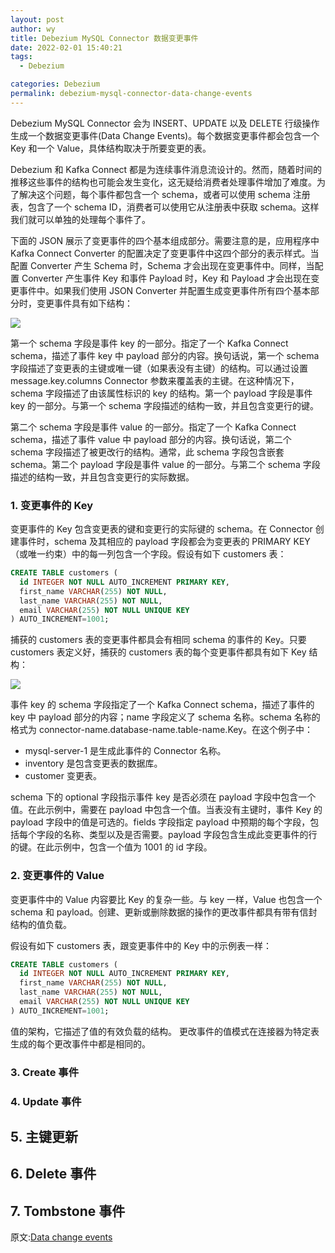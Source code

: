 ```yaml
---
layout: post
author: wy
title: Debezium MySQL Connector 数据变更事件
date: 2022-02-01 15:40:21
tags:
  - Debezium

categories: Debezium
permalink: debezium-mysql-connector-data-change-events
---
```


Debezium MySQL Connector 会为 INSERT、UPDATE 以及 DELETE 行级操作生成一个数据变更事件(Data Change Events)。每个数据变更事件都会包含一个 Key 和一个 Value，具体结构取决于所要变更的表。

Debezium 和 Kafka Connect 都是为连续事件消息流设计的。然而，随着时间的推移这些事件的结构也可能会发生变化，这无疑给消费者处理事件增加了难度。为了解决这个问题，每个事件都包含一个 schema，或者可以使用 schema 注册表，包含了一个 schema ID，消费者可以使用它从注册表中获取 schema。这样我们就可以单独的处理每个事件了。

下面的 JSON 展示了变更事件的四个基本组成部分。需要注意的是，应用程序中 Kafka Connect Converter 的配置决定了变更事件中这四个部分的表示样式。当配置 Converter 产生 Schema 时，Schema 才会出现在变更事件中。同样，当配置 Converter 产生事件 Key 和事件 Payload 时，Key 和 Payload 才会出现在变更事件中。如果我们使用 JSON Converter 并配置生成变更事件所有四个基本部分时，变更事件具有如下结构：

![](1)

第一个 schema 字段是事件 key 的一部分。指定了一个 Kafka Connect schema，描述了事件 key 中 payload 部分的内容。换句话说，第一个 schema 字段描述了变更表的主键或唯一键（如果表没有主键）的结构。可以通过设置 message.key.columns Connector 参数来覆盖表的主键。在这种情况下，schema 字段描述了由该属性标识的 key 的结构。第一个 payload 字段是事件 key 的一部分。与第一个 schema 字段描述的结构一致，并且包含变更行的键。

第二个 schema 字段是事件 value 的一部分。指定了一个 Kafka Connect schema，描述了事件 value 中 payload 部分的内容。换句话说，第二个 schema 字段描述了被更改行的结构。通常，此 schema 字段包含嵌套 schema。第二个 payload 字段是事件 value 的一部分。与第二个 schema 字段描述的结构一致，并且包含变更行的实际数据。

### 1. 变更事件的 Key

变更事件的 Key 包含变更表的键和变更行的实际键的 schema。在 Connector 创建事件时，schema 及其相应的 payload 字段都会为变更表的 PRIMARY KEY（或唯一约束）中的每一列包含一个字段。假设有如下 customers 表：
```sql
CREATE TABLE customers (
  id INTEGER NOT NULL AUTO_INCREMENT PRIMARY KEY,
  first_name VARCHAR(255) NOT NULL,
  last_name VARCHAR(255) NOT NULL,
  email VARCHAR(255) NOT NULL UNIQUE KEY
) AUTO_INCREMENT=1001;
```
捕获的 customers 表的变更事件都具会有相同 schema 的事件的 Key。只要 customers 表定义好，捕获的 customers 表的每个变更事件都具有如下 Key 结构：

![](2)

事件 key 的 schema 字段指定了一个 Kafka Connect schema，描述了事件的 key 中 payload 部分的内容；name 字段定义了 schema 名称。schema 名称的格式为 connector-name.database-name.table-name.Key。在这个例子中：
- mysql-server-1 是生成此事件的 Connector 名称。
- inventory 是包含变更表的数据库。
- customer 变更表。

schema 下的 optional 字段指示事件 key 是否必须在 payload 字段中包含一个值。在此示例中，需要在 payload 中包含一个值。当表没有主键时，事件 Key 的 payload 字段中的值是可选的。fields 字段指定 payload 中预期的每个字段，包括每个字段的名称、类型以及是否需要。payload 字段包含生成此变更事件的行的键。在此示例中，包含一个值为 1001 的 id 字段。

### 2. 变更事件的 Value

变更事件中的 Value 内容要比 Key 的复杂一些。与 key 一样，Value 也包含一个 schema 和 payload。创建、更新或删除数据的操作的更改事件都具有带有信封结构的值负载。

假设有如下 customers 表，跟变更事件中的 Key 中的示例表一样：
```sql
CREATE TABLE customers (
  id INTEGER NOT NULL AUTO_INCREMENT PRIMARY KEY,
  first_name VARCHAR(255) NOT NULL,
  last_name VARCHAR(255) NOT NULL,
  email VARCHAR(255) NOT NULL UNIQUE KEY
) AUTO_INCREMENT=1001;
```

值的架构，它描述了值的有效负载的结构。 更改事件的值模式在连接器为特定表生成的每个更改事件中都是相同的。

### 3. Create 事件



### 4. Update 事件

## 5. 主键更新

## 6. Delete 事件

## 7. Tombstone 事件

原文:[Data change events](https://debezium.io/documentation/reference/1.8/connectors/mysql.html#mysql-events)
